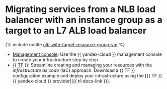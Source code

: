 # Migrating services from a NLB load balancer with an instance group as a target to an L7 ALB load balancer

{% include notitle [nlb-with-target-resource-group-vm](../../../../_tutorials/security/nlb-with-target-resource-group-vm.md) %}

* [Management console](console.md): Use the {{ yandex-cloud }} management console to create your infrastructure step by step.
* [{{ TF }}](terraform.md): Streamline creating and managing your resources with the _infrastructure as code_ (IaC) approach. Download a {{ TF }} configuration example and deploy your infrastructure using the [{{ TF }} {{ yandex-cloud }} provider]({{ tf-docs-link }}).
